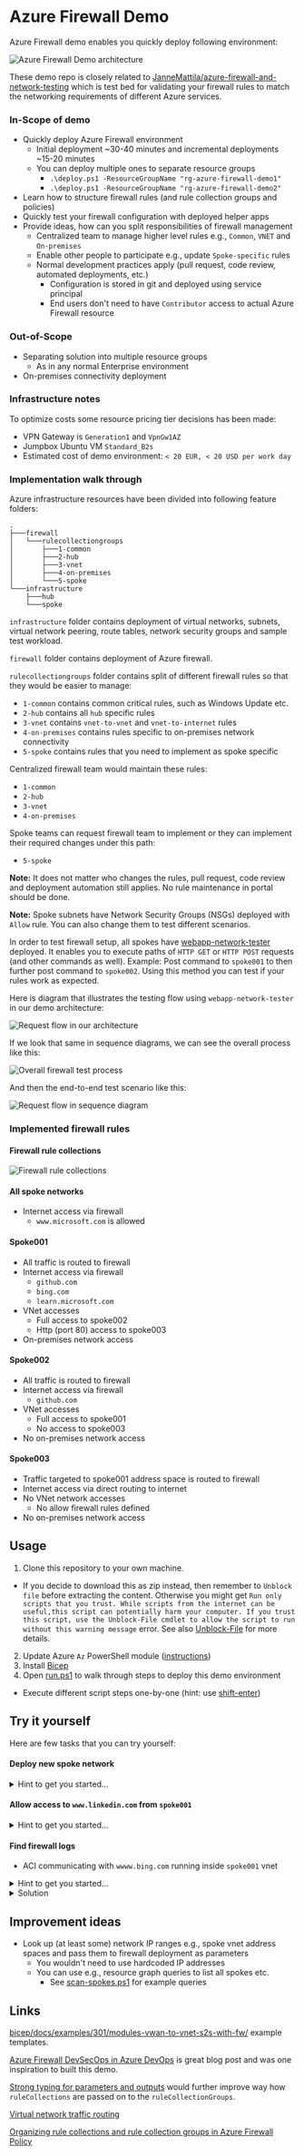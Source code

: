 # Azure Firewall Demo

Azure Firewall demo enables you quickly deploy following environment:

![Azure Firewall Demo architecture](https://user-images.githubusercontent.com/2357647/148061479-7626496e-4bbe-4974-ad36-c3df54fb1eda.png)

These demo repo is closely related to [JanneMattila/azure-firewall-and-network-testing](https://github.com/JanneMattila/azure-firewall-and-network-testing) which is test bed for validating your firewall rules to match
the networking requirements of different Azure services.

### In-Scope of demo

- Quickly deploy Azure Firewall environment
  - Initial deployment ~30-40 minutes and incremental deployments ~15-20 minutes 
  - You can deploy multiple ones to separate resource groups
    - `.\deploy.ps1 -ResourceGroupName "rg-azure-firewall-demo1"`
    - `.\deploy.ps1 -ResourceGroupName "rg-azure-firewall-demo2"`
- Learn how to structure firewall rules (and rule collection groups and policies)
- Quickly test your firewall configuration with deployed helper apps
- Provide ideas, how can you split responsibilities of firewall management
  - Centralized team to manage higher level rules e.g., `Common`, `VNET` and `On-premises`
  - Enable other people to participate e.g., update `Spoke-specific` rules
  - Normal development practices apply (pull request, code review, automated deployments, etc.)
    - Configuration is stored in git and deployed using service principal
    - End users don't need to have `Contributor` access to actual Azure Firewall resource

### Out-of-Scope

- Separating solution into multiple resource groups
  - As in any normal Enterprise environment
- On-premises connectivity deployment

### Infrastructure notes

To optimize costs some resource pricing tier decisions has been made:

- VPN Gateway is `Generation1` and `VpnGw1AZ`
- Jumpbox Ubuntu VM `Standard_B2s`
- Estimated cost of demo environment: `< 20 EUR, < 20 USD per work day`

### Implementation walk through

Azure infrastructure resources have been divided into following feature folders:

```
.
├───firewall
│   └───rulecollectiongroups
│       ├───1-common
│       ├───2-hub
│       ├───3-vnet
│       ├───4-on-premises
│       └───5-spoke
└───infrastructure
    ├───hub
    └───spoke
```

`infrastructure` folder contains deployment of virtual networks, subnets, virtual network peering,
route tables, network security groups and sample test workload.

`firewall` folder contains deployment of Azure firewall. 

`rulecollectiongroups` folder contains split of different firewall rules so that they would
be easier to manage:

- `1-common` contains common critical rules, such as Windows Update etc.
- `2-hub` contains all `hub` specific rules
- `3-vnet` contains `vnet-to-vnet` and `vnet-to-internet` rules 
- `4-on-premises` contains rules specific to on-premises network connectivity
- `5-spoke` contains rules that you need to implement as spoke specific

Centralized firewall team would maintain these rules:

- `1-common`
- `2-hub`
- `3-vnet`
- `4-on-premises`

Spoke teams can request firewall team to implement or they can 
implement their required changes under this path:

- `5-spoke`

**Note:** It does not matter who changes the rules, pull request, code review and deployment automation still applies.
No rule maintenance in portal should be done.

**Note:** Spoke subnets have Network Security Groups (NSGs) deployed with `Allow` rule.
You can also change them to test different scenarios.

In order to test firewall setup, all spokes have [webapp-network-tester](https://github.com/JanneMattila/webapp-network-tester) deployed.
It enables you to execute paths of `HTTP GET` or `HTTP POST` requests (and other commands as well).
Example: Post command to `spoke001` to then further post command to `spoke002`.
Using this method you can test if your rules work as expected.

Here is diagram that illustrates the testing flow using `webapp-network-tester` in our demo architecture:

![Request flow in our architecture](https://user-images.githubusercontent.com/2357647/148060299-9fb70956-cf56-46e4-a389-a36ff87b9b13.png)

If we look that same in sequence diagrams, we can see the overall process like this:

![Overall firewall test process](https://user-images.githubusercontent.com/2357647/149508836-0ef27ca0-4cdd-49bd-8bbc-bfb10a83ef67.png)

And then the end-to-end test scenario like this:

![Request flow in sequence diagram](https://user-images.githubusercontent.com/2357647/149509558-5d87eec6-698e-48b1-a806-3bb2fd921822.png)

### Implemented firewall rules

#### Firewall rule collections

![Firewall rule collections](https://user-images.githubusercontent.com/2357647/150791845-9379e1f6-0ade-48d5-9449-873593a974f3.png)

#### All spoke networks

- Internet access via firewall
  - `www.microsoft.com` is allowed

#### Spoke001

- All traffic is routed to firewall
- Internet access via firewall
  - `github.com`
  - `bing.com`
  - `learn.microsoft.com`
- VNet accesses
  - Full access to spoke002
  - Http (port 80) access to spoke003
- On-premises network access

#### Spoke002

- All traffic is routed to firewall
- Internet access via firewall
  - `github.com`
- VNet accesses
  - Full access to spoke001
  - No access to spoke003
- No on-premises network access

#### Spoke003

- Traffic targeted to spoke001 address space is routed to firewall
- Internet access via direct routing to internet
- No VNet network accesses
  - No allow firewall rules defined
- No on-premises network access

## Usage

1. Clone this repository to your own machine.
  - If you decide to download this as zip instead, then remember to `Unblock file` before extracting the content. 
    Otherwise you might get `Run only scripts that you trust. While scripts from the internet can be useful,this script can potentially harm your computer. If you trust this script, use the Unblock-File cmdlet to allow the script to run without this warning message` error. See also [Unblock-File](https://learn.microsoft.com/en-us/powershell/module/microsoft.powershell.utility/unblock-file) for more details.
2. Update Azure `Az` PowerShell module ([instructions](https://learn.microsoft.com/en-us/powershell/azure/install-az-ps?view=azps-7.0.0))
3. Install [Bicep](https://learn.microsoft.com/en-us/azure/azure-resource-manager/bicep/install#azure-powershell)
4. Open [run.ps1](run.ps1) to walk through steps to deploy this demo environment
  - Execute different script steps one-by-one (hint: use [shift-enter](https://github.com/JanneMattila/some-questions-and-some-answers/blob/master/q%26a/vs_code.md#automation-tip-shift-enter))

## Try it yourself

Here are few tasks that you can try yourself:

#### Deploy new spoke network

<details>
<summary>Hint to get you started...</summary>

Open `infrastructure/deploy.bicep` and look for `spokes` array and
see how it's used.

</details>

#### Allow access to `www.linkedin.com` from `spoke001`

<details>
<summary>Hint to get you started...</summary>

Open `firewall/3-vnet/deploy.bicep` and look for `Allow-VNET-To-Internet-Application-Rules`
rule collection. It already contains rule for `github.com` as example.

</details>

#### Find firewall logs

- ACI communicating with `wwww.bing.com` running inside `spoke001` vnet

<details>
<summary>Hint to get you started...</summary>

Use IP address of ACI `10.1.0.4` and then target address in your `AZFWApplicationRule` query.

</details>

<details>
<summary>Solution</summary>

Here is example query using resource specific [AZFWApplicationRule](https://learn.microsoft.com/en-us/azure/azure-monitor/reference/tables/azfwapplicationrule) table:

```sql
AZFWApplicationRule
| where SourceIp == "10.1.0.4" and Fqdn == "www.bing.com"
```

Here is example query using the older `AzureDiagnostics` table:

```sql
AzureDiagnostics 
| where Category <> "AzureFirewallDnsProxy"
| where OperationName == "AzureFirewallApplicationRuleLog"
| where msg_s contains "www.bing.com:443." and msg_s contains "10.1.0.4"
| project TimeGenerated, msg_s
```

</details>

## Improvement ideas

- Look up (at least some) network IP ranges e.g., spoke vnet address spaces 
  and pass them to firewall deployment as parameters
  - You wouldn't need to use hardcoded IP addresses
  - You can use e.g., resource graph queries to list all spokes etc.
    - See [scan-spokes.ps1](./deploy/firewall/rulecollectiongroups/5-spoke/scan-spokes.ps1) for example queries

## Links

[bicep/docs/examples/301/modules-vwan-to-vnet-s2s-with-fw/](https://github.com/Azure/bicep/tree/main/docs/examples/301/modules-vwan-to-vnet-s2s-with-fw) example templates.

[Azure Firewall DevSecOps in Azure DevOps](https://aidanfinn.com/?p=22525)
is great blog post and was one inspiration to built this demo.

[Strong typing for parameters and outputs](https://github.com/Azure/bicep/issues/4158) would
further improve way how `ruleCollections` are passed on to the `ruleCollectionGroups`.

[Virtual network traffic routing](https://learn.microsoft.com/en-us/azure/virtual-network/virtual-networks-udr-overview)

[Organizing rule collections and rule collection groups in Azure Firewall Policy](https://techcommunity.microsoft.com/t5/azure-network-security-blog/organizing-rule-collections-and-rule-collection-groups-in-azure/ba-p/4138881)
